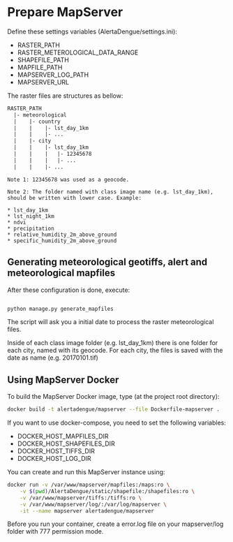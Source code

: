 # Prepare MapServer

Define these settings variables (AlertaDengue/settings.ini):

* RASTER_PATH
* RASTER_METEROLOGICAL_DATA_RANGE
* SHAPEFILE_PATH
* MAPFILE_PATH
* MAPSERVER_LOG_PATH
* MAPSERVER_URL

The raster files are structures as bellow:

```txt
RASTER_PATH
  |- meteorological
  |    |- country
  |    |    |- lst_day_1km
  |    |    |- ...
  |    |- city
  |    |    |- lst_day_1km
  |    |    |   |- 12345678
  |    |    |   |- ...
  |    |    |- ...
```

```
Note 1: 12345678 was used as a geocode.
```

```
Note 2: The folder named with class image name (e.g. lst_day_1km),
should be written with lower case. Example:

* lst_day_1km
* lst_night_1km
* ndvi
* precipitation
* relative_humidity_2m_above_ground
* specific_humidity_2m_above_ground
```


## Generating meteorological geotiffs, alert and meteorological mapfiles

After these configuration is done, execute:

```sh

python manage.py generate_mapfiles
```

The script will ask you a initial date to process the raster meteorological 
files.

Inside of each class image folder (e.g. lst_day_1km) there is one folder for 
each city, named with its geocode. For each city, the files is saved with the 
date as name (e.g. 20170101.tif)


## Using MapServer Docker

To build the MapServer Docker image, type (at the project root directory):

```sh
docker build -t alertadengue/mapserver --file Dockerfile-mapserver .
```

If you want to use docker-compose, you need to set the following variables:

* DOCKER_HOST_MAPFILES_DIR
* DOCKER_HOST_SHAPEFILES_DIR
* DOCKER_HOST_TIFFS_DIR
* DOCKER_HOST_LOG_DIR

You can create and run this MapServer instance using:

```sh
docker run -v /var/www/mapserver/mapfiles:/maps:ro \
    -v $(pwd)/AlertaDengue/static/shapefile:/shapefiles:ro \
    -v /var/www/mapserver/tiffs:/tiffs:ro \
    -v /var/www/mapserver/log/:/var/log/mapserver \
    -it --name mapserver alertadengue/mapserver
```

Before you run your container, create a error.log file on your mapserver/log folder with 777 permission mode.
